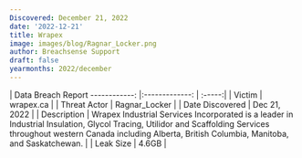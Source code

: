 ```yaml
---
Discovered: December 21, 2022
date: '2022-12-21'
title: Wrapex
image: images/blog/Ragnar_Locker.png
author: Breachsense Support
draft: false
yearmonths: 2022/december
---
```



| Data Breach Report
------------:     |:-------------:    | :-----:|
| Victim      | wrapex.ca      | 
| Threat Actor      | Ragnar_Locker      | 
| Date Discovered      | Dec 21, 2022      | 
| Description      | Wrapex Industrial Services Incorporated is a leader in Industrial Insulation, Glycol Tracing, Utilidor and Scaffolding Services throughout western Canada including Alberta, British Columbia, Manitoba, and Saskatchewan.      | 
| Leak Size      | 4.6GB      | 

